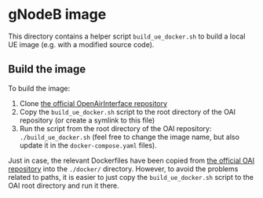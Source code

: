 # gNodeB image

This directory contains a helper script `build_ue_docker.sh` to build a local UE image (e.g. with a modified source code).


## Build the image

To build the image:
1. Clone [the official OpenAirInterface repository](https://gitlab.eurecom.fr/oai/openairinterface5g/)
2. Copy the `build_ue_docker.sh` script to the root directory of the OAI repository (or create a symlink to this file)
3. Run the script from the root directory of the OAI repository: `./build_ue_docker.sh` (feel free to change the image name, but also update it in the `docker-compose.yaml` files).

Just in case, the relevant Dockerfiles have been copied from [the official OAI repository](https://gitlab.eurecom.fr/oai/openairinterface5g/) into the `./docker/` directory.
However, to avoid the problems related to paths, it is easier to just copy the `build_ue_docker.sh` script to the OAI root directory and run it there.
